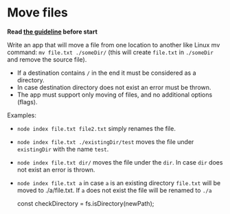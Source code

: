 # Move files

**Read [the guideline](https://github.com/mate-academy/js_task-guideline/blob/master/README.md) before start**

Write an app that will move a file from one location to another like Linux mv
command: `mv file.txt ./someDir/` (this will create `file.txt` in `./someDir`
and remove the source file).
- If a destination contains `/` in the end it must be considered as a directory.
- In case destination directory does not exist an error must be thrown.
- The app must support only moving of files, and no additional options (flags).

Examples:
- `node index file.txt file2.txt` simply renames the file.
- `node index file.txt ./existingDir/test` moves the file under `existingDir` with the name `test`.
- `node index file.txt dir/` moves the file under the `dir`. In case `dir` does not exist an error is thrown.
- `node index file.txt a` in case `a` is an existing directory `file.txt` will be moved to ./a/file.txt. If `a` does not exist the file will be renamed to `./a`

    const checkDirectory = fs.isDirectory(newPath);
